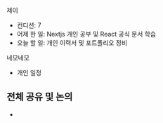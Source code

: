 
제이
- 컨디션: 7
- 어제 한 일: Nextjs 개인 공부 및 React 공식 문서  학습
- 오늘 할 일: 개인 이력서 및 포트폴리오 정비

네모네모
 - 개인 일정
## 전체 공유 및 논의
- 
